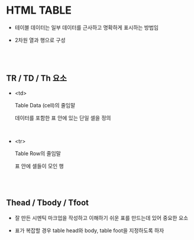 # HTML TABLE

- 테이블 데이터는 일부 데이터를 근사하고 명확하게 표시하는 방법임<br>

- 2차원 열과 행으로 구성<br>

<br><br>

## TR / TD / Th 요소

- \<td><br>

  Table Data (cell)의 줄임말<br>

  데이터를 포함한 표 안에 있는 단일 셀을 정의<br>

<br>

- \<tr><br>

  Table Row의 줄임말<br>

  표 안에 셀들이 모인 행<br>

<br><br>

## Thead / Tbody / Tfoot

- 잘 만든 시멘틱 마크업을 작성하고 이해하기 쉬운 표를 만드는데 있어 중요한 요소<br>

- 표가 복잡할 경우 table head와 body, table foot을 지정하도록 하자<br>

<br><br>
